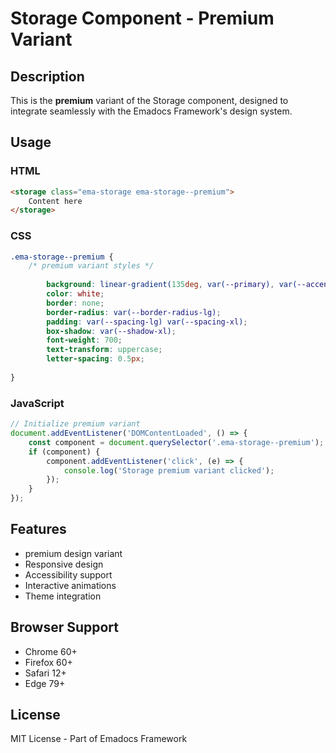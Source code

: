 # Storage Component - Premium Variant

## Description
This is the **premium** variant of the Storage component, designed to integrate seamlessly with the Emadocs Framework's design system.

## Usage

### HTML
```html
<storage class="ema-storage ema-storage--premium">
    Content here
</storage>
```

### CSS
```css
.ema-storage--premium {
    /* premium variant styles */
    
        background: linear-gradient(135deg, var(--primary), var(--accent));
        color: white;
        border: none;
        border-radius: var(--border-radius-lg);
        padding: var(--spacing-lg) var(--spacing-xl);
        box-shadow: var(--shadow-xl);
        font-weight: 700;
        text-transform: uppercase;
        letter-spacing: 0.5px;
    
}
```

### JavaScript
```javascript
// Initialize premium variant
document.addEventListener('DOMContentLoaded', () => {
    const component = document.querySelector('.ema-storage--premium');
    if (component) {
        component.addEventListener('click', (e) => {
            console.log('Storage premium variant clicked');
        });
    }
});
```

## Features
- premium design variant
- Responsive design
- Accessibility support
- Interactive animations
- Theme integration

## Browser Support
- Chrome 60+
- Firefox 60+
- Safari 12+
- Edge 79+

## License
MIT License - Part of Emadocs Framework
